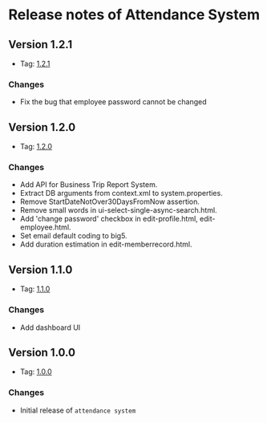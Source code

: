# Release notes of Attendance System

## Version 1.2.1

* Tag: [1.2.1](https://github.com/infinitiessoft/AttendenceSystem/tree/v1.2.1)

### Changes

* Fix the bug that employee password cannot be changed

## Version 1.2.0

* Tag: [1.2.0](https://github.com/infinitiessoft/AttendenceSystem/tree/v1.2.0)

### Changes

* Add API for Business Trip Report System.
* Extract DB arguments from context.xml to system.properties.
* Remove StartDateNotOver30DaysFromNow assertion.
* Remove small words in ui-select-single-async-search.html.
* Add 'change password' checkbox in edit-profile.html, edit-employee.html.
* Set email default coding to big5.
* Add duration estimation in edit-memberrecord.html.

## Version 1.1.0

* Tag: [1.1.0](https://github.com/infinitiessoft/AttendenceSystem/tree/v1.1.0)

### Changes

* Add dashboard UI

## Version 1.0.0

* Tag: [1.0.0](https://github.com/infinitiessoft/AttendenceSystem/tree/v1.0.0)

### Changes

* Initial release of `attendance system`



